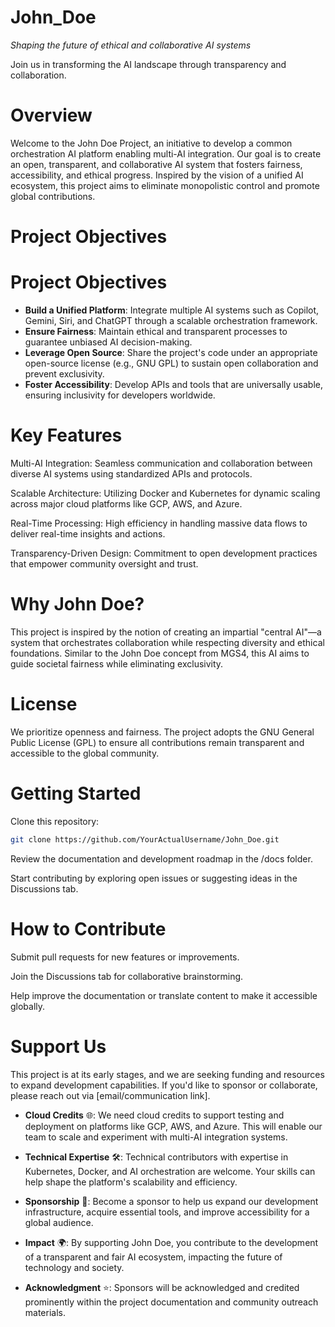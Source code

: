 # John_Doe
*Shaping the future of ethical and collaborative AI systems*

Join us in transforming the AI landscape through transparency and collaboration.



# Overview
Welcome to the John Doe Project, an initiative to develop a common orchestration AI platform enabling multi-AI integration. Our goal is to create an open, transparent, and collaborative AI system that fosters fairness, accessibility, and ethical progress. Inspired by the vision of a unified AI ecosystem, this project aims to eliminate monopolistic control and promote global contributions.

# Project Objectives
# Project Objectives
- **Build a Unified Platform**: Integrate multiple AI systems such as Copilot, Gemini, Siri, and ChatGPT through a scalable orchestration framework.
- **Ensure Fairness**: Maintain ethical and transparent processes to guarantee unbiased AI decision-making.
- **Leverage Open Source**: Share the project's code under an appropriate open-source license (e.g., GNU GPL) to sustain open collaboration and prevent exclusivity.
- **Foster Accessibility**: Develop APIs and tools that are universally usable, ensuring inclusivity for developers worldwide.


# Key Features
Multi-AI Integration: Seamless communication and collaboration between diverse AI systems using standardized APIs and protocols.

Scalable Architecture: Utilizing Docker and Kubernetes for dynamic scaling across major cloud platforms like GCP, AWS, and Azure.

Real-Time Processing: High efficiency in handling massive data flows to deliver real-time insights and actions.

Transparency-Driven Design: Commitment to open development practices that empower community oversight and trust.

# Why John Doe?
This project is inspired by the notion of creating an impartial "central AI"—a system that orchestrates collaboration while respecting diversity and ethical foundations. Similar to the John Doe concept from MGS4, this AI aims to guide societal fairness while eliminating exclusivity.

# License
We prioritize openness and fairness. The project adopts the GNU General Public License (GPL) to ensure all contributions remain transparent and accessible to the global community.

# Getting Started
Clone this repository:

```bash
git clone https://github.com/YourActualUsername/John_Doe.git
```
Review the documentation and development roadmap in the /docs folder.

Start contributing by exploring open issues or suggesting ideas in the Discussions tab.

# How to Contribute
Submit pull requests for new features or improvements.

Join the Discussions tab for collaborative brainstorming.

Help improve the documentation or translate content to make it accessible globally.

# Support Us
This project is at its early stages, and we are seeking funding and resources to expand development capabilities. If you'd like to sponsor or collaborate, please reach out via [email/communication link].

- **Cloud Credits** 🌐: We need cloud credits to support testing and deployment on platforms like GCP, AWS, and Azure. This will enable our team to scale and experiment with multi-AI integration systems.

- **Technical Expertise** 🛠️: Technical contributors with expertise in Kubernetes, Docker, and AI orchestration are welcome. Your skills can help shape the platform's scalability and efficiency.

- **Sponsorship** 🤝: Become a sponsor to help us expand our development infrastructure, acquire essential tools, and improve accessibility for a global audience.

- **Impact** 🌍: By supporting John Doe, you contribute to the development of a transparent and fair AI ecosystem, impacting the future of technology and society.

- **Acknowledgment** ⭐: Sponsors will be acknowledged and credited prominently within the project documentation and community outreach materials.


